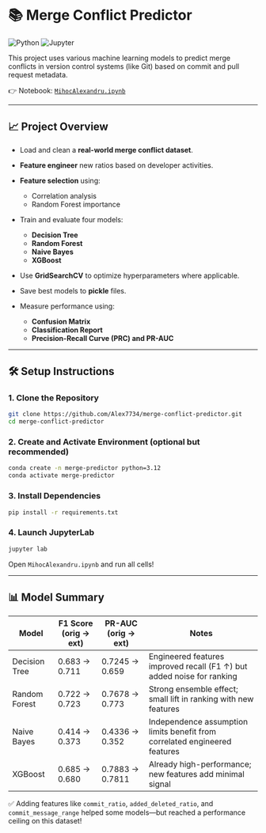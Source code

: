 # 📚 Merge Conflict Predictor

![Python](https://img.shields.io/badge/Python-3.12-blue)
![Jupyter](https://img.shields.io/badge/Notebook-Jupyter-orange)

This project uses various machine learning models to predict merge conflicts in version control systems (like Git) based on commit and pull request metadata.

👉 Notebook: [`MihocAlexandru.ipynb`](https://github.com/Alex7734/merge-conflict-predictor/blob/master/MihocAlexandru.ipynb)

---

## 📈 Project Overview

* Load and clean a **real-world merge conflict dataset**.
* **Feature engineer** new ratios based on developer activities.
* **Feature selection** using:

  * Correlation analysis
  * Random Forest importance
* Train and evaluate four models:

  * **Decision Tree**
  * **Random Forest**
  * **Naive Bayes**
  * **XGBoost**
* Use **GridSearchCV** to optimize hyperparameters where applicable.
* Save best models to **pickle** files.
* Measure performance using:

  * **Confusion Matrix**
  * **Classification Report**
  * **Precision-Recall Curve (PRC) and PR-AUC**

---

## 🛠 Setup Instructions

### 1. Clone the Repository

```bash
git clone https://github.com/Alex7734/merge-conflict-predictor.git
cd merge-conflict-predictor
```

### 2. Create and Activate Environment (optional but recommended)

```bash
conda create -n merge-predictor python=3.12
conda activate merge-predictor
```

### 3. Install Dependencies

```bash
pip install -r requirements.txt
```

### 4. Launch JupyterLab

```bash
jupyter lab
```

Open `MihocAlexandru.ipynb` and run all cells!

---

## 📊 Model Summary

| Model         | F1 Score (orig → ext) | PR-AUC (orig → ext) | Notes                                                                      |
| ------------- | --------------------- | ------------------- | -------------------------------------------------------------------------- |
| Decision Tree | 0.683 → 0.711         | 0.7245 → 0.659      | Engineered features improved recall (F1 ↑) but added noise for ranking     |
| Random Forest | 0.722 → 0.723         | 0.7678 → 0.773      | Strong ensemble effect; small lift in ranking with new features            |
| Naive Bayes   | 0.414 → 0.373         | 0.4336 → 0.352      | Independence assumption limits benefit from correlated engineered features |
| XGBoost       | 0.685 → 0.680         | 0.7883 → 0.7811     | Already high-performance; new features add minimal signal                  |

✅ Adding features like `commit_ratio`, `added_deleted_ratio`, and `commit_message_range` helped some models—but reached a performance ceiling on this dataset!
